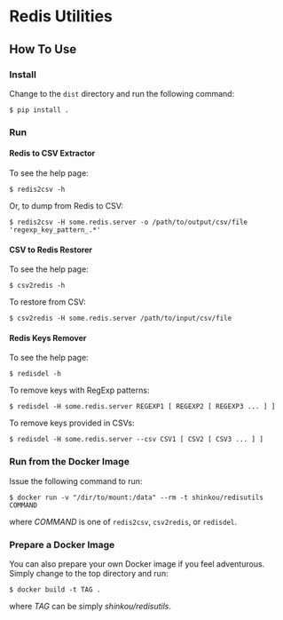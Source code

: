 # Redis Utilities

## How To Use

### Install

Change to the `dist` directory and run the following command:

```
$ pip install .
```

### Run

#### Redis to CSV Extractor

To see the help page:

```
$ redis2csv -h
```

Or, to dump from Redis to CSV:

```
$ redis2csv -H some.redis.server -o /path/to/output/csv/file 'regexp_key_pattern_.*'
```

#### CSV to Redis Restorer

To see the help page:

```
$ csv2redis -h
```

To restore from CSV:

```
$ csv2redis -H some.redis.server /path/to/input/csv/file
```

#### Redis Keys Remover

To see the help page:

```
$ redisdel -h
```

To remove keys with RegExp patterns:

```
$ redisdel -H some.redis.server REGEXP1 [ REGEXP2 [ REGEXP3 ... ] ]
```

To remove keys provided in CSVs:

```
$ redisdel -H some.redis.server --csv CSV1 [ CSV2 [ CSV3 ... ] ]
```

### Run from the Docker Image

Issue the following command to run:

```
$ docker run -v "/dir/to/mount:/data" --rm -t shinkou/redisutils COMMAND
```
where _COMMAND_ is one of `redis2csv`, `csv2redis`, or `redisdel`.

### Prepare a Docker Image

You can also prepare your own Docker image if you feel adventurous. Simply
change to the top directory and run:

```
$ docker build -t TAG .
```
where _TAG_ can be simply *shinkou/redisutils*.
